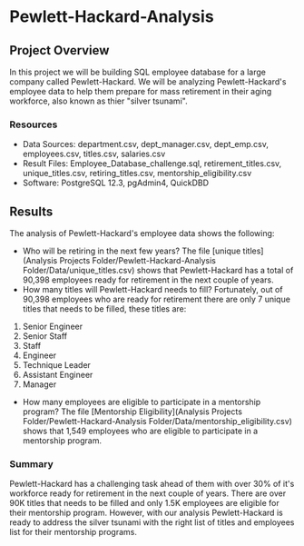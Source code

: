 # Pewlett-Hackard-Analysis

## Project Overview
In this project we will be building SQL employee database for a large company called Pewlett-Hackard.  We will be analyzing Pewlett-Hackard's employee data to help them prepare for mass retirement in their aging workforce, also known as thier "silver tsunami". 

### Resources
- Data Sources: department.csv, dept_manager.csv, dept_emp.csv, employees.csv, titles.csv, salaries.csv
- Result Files: Employee_Database_challenge.sql, retirement_titles.csv, unique_titles.csv, retiring_titles.csv, mentorship_eligibility.csv
- Software: PostgreSQL 12.3, pgAdmin4, QuickDBD

## Results
The analysis of Pewlett-Hackard's employee data shows the following:
- Who will be retiring in the next few years? The file [unique titles](Analysis Projects Folder/Pewlett-Hackard-Analysis Folder/Data/unique_titles.csv) shows that Pewlett-Hackard has a total of 90,398 employees ready for retirement in the next couple of years.
- How many titles will Pewlett-Hackard needs to fill? Fortunately, out of 90,398 employees who are ready for retirement there are only 7 unique titles that needs to be filled, these titles are:
1. Senior Engineer
2. Senior Staff
3. Staff
4. Engineer
5. Technique Leader
6. Assistant Engineer
7. Manager
- How many employees are eligible to participate in a mentorship program? The file [Mentorship Eligibility](Analysis Projects Folder/Pewlett-Hackard-Analysis Folder/Data/mentorship_eligibility.csv) shows that 1,549 employees who are eligible to participate in a mentorship program.

### Summary
Pewlett-Hackard has a challenging task ahead of them with over 30% of it's workforce ready for retirement in the next couple of years. There are over 90K titles that needs to be filled and only 1.5K employees are eligible for their mentorship program. However, with our analysis Pewlett-Hackard is ready to address the silver tsunami with the right list of titles and employees list for their mentorship programs.
